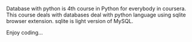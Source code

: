Database with python is 4th course in Python for everybody in coursera.
This course deals with databases deal with python language using sqlite browser extension.
sqlite is light version of MySQL.

Enjoy coding...
